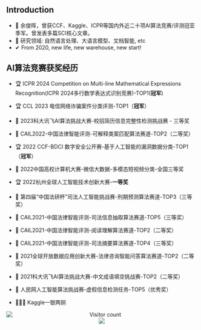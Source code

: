 ## Introduction
- 👋 余俊晖，曾获CCF、Kaggle、ICPR等国内外近二十项AI算法竞赛/评测冠亚季军。曾发表多篇SCI核心文章。
- 💞️ 研究领域: 自然语言处理、大语言模型、文档智能, etc
- ✔  From 2020, new life, new warehouse, new start!

## AI算法竞赛获奖经历

+ 🏆 ICPR 2024 Competition on Multi-line Mathematical Expressions Recognition(ICPR 2024多行数学表达式识别竞赛)-TOP1(**冠军**)
  
+ 🏆 CCL 2023 电信网络诈骗案件分类评测-TOP1（**冠军**）
  
+ 🥉 2023科大讯飞AI算法挑战大赛-校招简历信息完整性检测挑战赛 - 三等奖

+ 🥈 CAIL2022-中国法律智能评测-可解释类案匹配算法赛道-TOP2（二等奖）

+ 🏆 2022 CCF-BDCI 数字安全公开赛-基于人工智能的漏洞数据分类-TOP1（**冠军**）

+ 🥉 2022中国高校计算机大赛-微信大数据-多模态短视频分类-全国三等奖

+ 🏆 2022杭州全球人工智能技术创新大赛-**一等奖**

+ 🥉 第四届“中国法研杯”司法人工智能挑战赛-刑期预测算法赛道-TOP3（三等奖）

+ 🥉 CAIL2021-中国法律智能评测-司法信息抽取算法赛道-TOP5（三等奖）

+ 🥈 CAIL2021-中国法律智能评测-阅读理解算法赛道-TOP2（二等奖）

+ 🥉 CAIL2021-中国法律智能评测-司法摘要算法赛道-TOP4（三等奖）

+ 🥈 2021全球开放数据应用创新大赛-法律咨询智能问答算法赛道-TOP2（二等奖）

+ 🥈 2021科大讯飞AI算法挑战大赛-中文成语填空挑战赛-TOP2（二等奖）

+ 🥉 人民网人工智能算法挑战赛-虚假信息检测任务-TOP5（优秀奖） 

+ 🥈🥉🥉 Kaggle一银两铜

<!---
    Master of Computer Science
--->

<a href="https://github.com/yujunhuics">
  <img align="left" src="https://github-readme-stats.vercel.app/api?username=yujunhuics&count_private=true&show_icons=true&theme=radical" />
</a>

<p align="center"> 
  Visitor count<br>
  <img src="https://profile-counter.glitch.me/yujunhuics/count.svg" />
</p>





